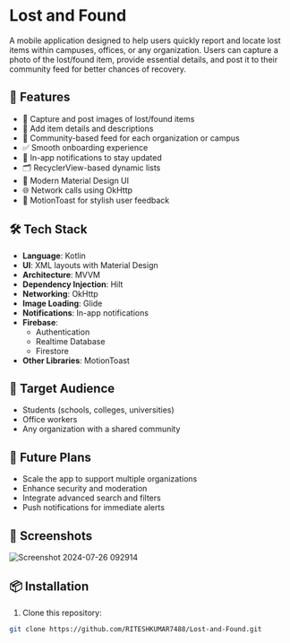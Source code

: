 # Lost and Found

A mobile application designed to help users quickly report and locate lost items within campuses, offices, or any organization. Users can capture a photo of the lost/found item, provide essential details, and post it to their community feed for better chances of recovery.

## 🚀 Features

- 📸 Capture and post images of lost/found items
- 📝 Add item details and descriptions
- 👥 Community-based feed for each organization or campus
- ✅ Smooth onboarding experience
- 🔔 In-app notifications to stay updated
- 🗂️ RecyclerView-based dynamic lists
- 🎨 Modern Material Design UI
- 🌐 Network calls using OkHttp
- 🍞 MotionToast for stylish user feedback

## 🛠️ Tech Stack

- **Language**: Kotlin
- **UI**: XML layouts with Material Design
- **Architecture**: MVVM
- **Dependency Injection**: Hilt
- **Networking**: OkHttp
- **Image Loading**: Glide
- **Notifications**: In-app notifications
- **Firebase**:
  - Authentication
  - Realtime Database
  - Firestore
- **Other Libraries**: MotionToast

## 👥 Target Audience

- Students (schools, colleges, universities)
- Office workers
- Any organization with a shared community

## 🌟 Future Plans

- Scale the app to support multiple organizations
- Enhance security and moderation
- Integrate advanced search and filters
- Push notifications for immediate alerts

## 📸 Screenshots
![Screenshot 2024-07-26 092914](https://github.com/user-attachments/assets/1bffd38e-66a6-4f3a-83a4-b180b1a8b572)



## 📦 Installation

1. Clone this repository:

```bash
git clone https://github.com/RITESHKUMAR7488/Lost-and-Found.git
